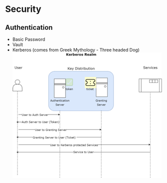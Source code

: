 # Security

## Authentication 
- Basic Password
- Vault
- Kerberos (comes from Greek Mythology - Three headed Dog)
![Kerberos](./Kerberos.png)
